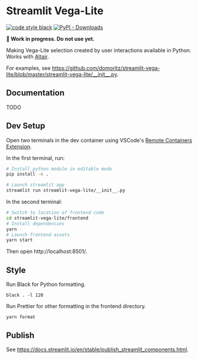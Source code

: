 # Streamlit Vega-Lite

[![code style black](https://img.shields.io/badge/code%20style-black-000000.svg)](https://github.com/psf/black)
[![PyPI - Downloads](https://img.shields.io/pypi/dm/streamlit-vega-lite)](https://pypi.org/project/streamlit-vega-lite)

**🐉 Work in progress. Do not use yet.**

Making Vega-Lite selection created by user interactions available in Python. Works with [Altair](https://altair-viz.github.io/).

For examples, see https://github.com/domoritz/streamlit-vega-lite/blob/master/streamlit-vega-lite/__init__.py. 

## Documentation

TODO

## Dev Setup

Open two terminals in the dev container using VSCode's [Remote Containers Extension](https://code.visualstudio.com/docs/remote/containers).

In the first terminal, run:

```bash
# Install python module in editable mode
pip install -e .

# Launch streamlit app
streamlit run streamlit-vega-lite/__init__.py
```

In the second terminal:

```bash
# Switch to location of frontend code
cd streamlit-vega-lite/frontend
# Install dependencies
yarn
# Launch frontend assets
yarn start
```

Then open http://localhost:8501/.

## Style

Run Black for Python formatting.

```
black . -l 120
```

Run Prettier for other formatting in the frontend directory.

```
yarn format
```

## Publish

See https://docs.streamlit.io/en/stable/publish_streamlit_components.html.
